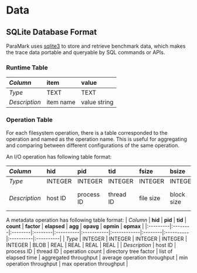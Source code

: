 

# Data #

## SQLite Database Format ##

ParaMark uses [sqlite3](http://www.sqlite.org/) to store and retrieve benchmark data,
which makes the trace data portable and queryable by SQL commands or APIs.

### Runtime Table ###

| _Column_ | **item** | **value** |
|:---------|:---------|:----------|
| _Type_ | TEXT | TEXT |
| _Description_| item name | value string |

### Operation Table ###

For each filesystem operation, there is a table corresponded to the operation and named as the operation name. This is useful for aggregating and comparing between different configurations of the same operation.

An I/O operation has following table format:

| _Column_ | **hid** | **pid** | **tid** | **fsize** | **bsize** | **elapsed** | **agg** | **opavg** | **opmin** | **opmax** |
|:---------|:--------|:--------|:--------|:----------|:----------|:------------|:--------|:----------|:----------|:----------|
| _Type_ | INTEGER | INTEGER | INTEGER | INTEGER | INTEGER | BLOB | REAL | REAL | REAL | REAL |
| _Description_ | host ID | process ID | thread ID | file size | block size | list of elapsed time | aggregated throughput | average operation throughput | min operation throughput | max operation throughput |

A metadata operation has following table format:
| _Column_ | **hid** | **pid** | **tid** | **count** | **factor** | **elapsed** | **agg** | **opavg** | **opmin** | **opmax** |
|:---------|:--------|:--------|:--------|:----------|:-----------|:------------|:--------|:----------|:----------|:----------|
| _Type_ | INTEGER | INTEGER | INTEGER | INTEGER | INTEGER | BLOB | REAL | REAL | REAL | REAL |
| _Description_ | host ID | process ID | thread ID | operation count | directory tree factor | list of elapsed time | aggregated throughput | average operation throughput | min operation throughput | max operation throughput |